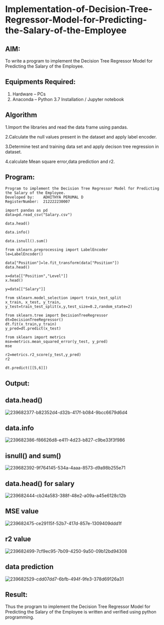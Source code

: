 # Implementation-of-Decision-Tree-Regressor-Model-for-Predicting-the-Salary-of-the-Employee

## AIM:
To write a program to implement the Decision Tree Regressor Model for Predicting the Salary of the Employee.

## Equipments Required:
1. Hardware – PCs
2. Anaconda – Python 3.7 Installation / Jupyter notebook

## Algorithm
1.Import the libraries and read the data frame using pandas.

2.Calculate the null values present in the dataset and apply label encoder.

3.Determine test and training data set and apply decison tree regression in dataset.

4.calculate Mean square error,data prediction and r2.

## Program:
```
Program to implement the Decision Tree Regressor Model for Predicting the Salary of the Employee.
Developed by:    ADHITHYA PERUMAL D
RegisterNumber:  212222230007
```
```
import pandas as pd
data=pd.read_csv("Salary.csv")

data.head()

data.info()

data.isnull().sum()

from sklearn.preprocessing import LabelEncoder
le=LabelEncoder()

data["Position"]=le.fit_transform(data["Position"])
data.head()

x=data[["Position","Level"]]
x.head()

y=data[["Salary"]]

from sklearn.model_selection import train_test_split
x_train, x_test, y_train, y_test=train_test_split(x,y,test_size=0.2,random_state=2)

from sklearn.tree import DecisionTreeRegressor
dt=DecisionTreeRegressor()
dt.fit(x_train,y_train)
y_pred=dt.predict(x_test)

from sklearn import metrics
mse=metrics.mean_squared_error(y_test, y_pred)
mse

r2=metrics.r2_score(y_test,y_pred)
r2

dt.predict([[5,6]])
```
## Output:

## data.head()

![239682377-b82352d4-d32b-417f-b084-9bcc6679d6d4](https://github.com/Adhithya4116/Implementation-of-Decision-Tree-Regressor-Model-for-Predicting-the-Salary-of-the-Employee/assets/118707079/20dfc614-0f34-49f6-8092-dd8f1d04c6cf)

## data.info

![239682386-f86626d8-e411-4d23-b827-c9be33f3f986](https://github.com/Adhithya4116/Implementation-of-Decision-Tree-Regressor-Model-for-Predicting-the-Salary-of-the-Employee/assets/118707079/bcc867d7-0574-47de-b2e7-1bf3bb6c1b2b)

## isnull() and sum()

![239682392-9f764145-534a-4aaa-8573-d9a98b255e71](https://github.com/Adhithya4116/Implementation-of-Decision-Tree-Regressor-Model-for-Predicting-the-Salary-of-the-Employee/assets/118707079/75784c78-49cc-40c3-8587-858f4949af22)

## data.head() for salary

![239682444-cb24a583-388f-48e2-a09a-a45e6128c12b](https://github.com/Adhithya4116/Implementation-of-Decision-Tree-Regressor-Model-for-Predicting-the-Salary-of-the-Employee/assets/118707079/583cff06-07e2-4209-ac1b-6e92d5397182)

## MSE value

![239682475-ce29115f-52b7-417d-857e-1309409ddd1f](https://github.com/Adhithya4116/Implementation-of-Decision-Tree-Regressor-Model-for-Predicting-the-Salary-of-the-Employee/assets/118707079/f7dcfaa3-c100-4928-8df2-050685090eb2)

## r2 value

![239682499-7cf9ec95-7b09-4250-9a50-09b12bd94308](https://github.com/Adhithya4116/Implementation-of-Decision-Tree-Regressor-Model-for-Predicting-the-Salary-of-the-Employee/assets/118707079/98ee00a5-28ab-4543-9d86-8462f95e2b39)

## data prediction

![239682529-cdd07dd7-6bfb-494f-9fe3-378d69126a31](https://github.com/Adhithya4116/Implementation-of-Decision-Tree-Regressor-Model-for-Predicting-the-Salary-of-the-Employee/assets/118707079/59be66e9-0774-435a-ad18-743f817fd961)


## Result:
Thus the program to implement the Decision Tree Regressor Model for Predicting the Salary of the Employee is written and verified using python programming.
